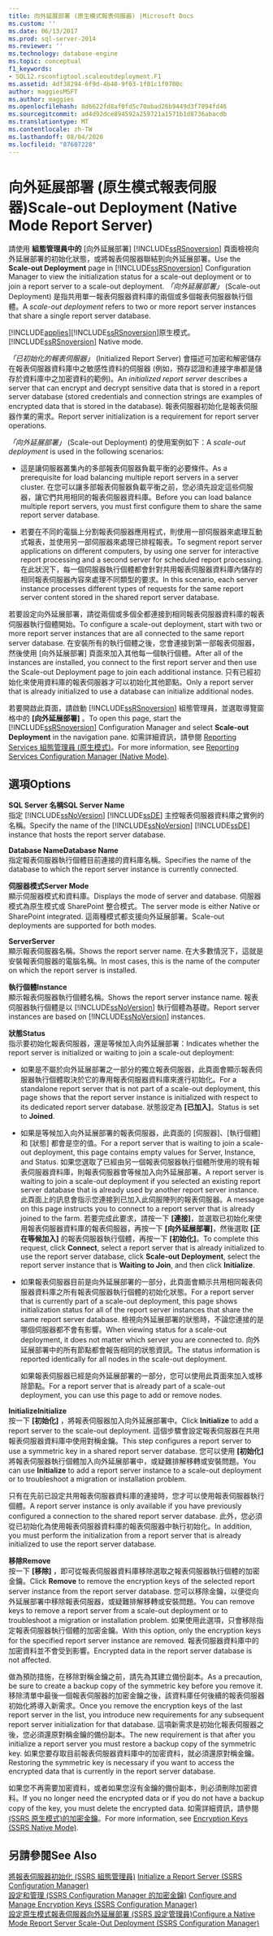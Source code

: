 ```yaml
---
title: 向外延展部署 (原生模式報表伺服器) |Microsoft Docs
ms.custom: ''
ms.date: 06/13/2017
ms.prod: sql-server-2014
ms.reviewer: ''
ms.technology: database-engine
ms.topic: conceptual
f1_keywords:
- SQL12.rsconfigtool.scaleoutdeployment.F1
ms.assetid: 4df38294-6f9d-4b40-9f03-1f01c1f0700c
author: maggiesMSFT
ms.author: maggies
ms.openlocfilehash: 8d6622fd8af0fd5c70abad26b9449d3f7894fd46
ms.sourcegitcommit: ad4d92dce894592a259721a1571b1d8736abacdb
ms.translationtype: MT
ms.contentlocale: zh-TW
ms.lasthandoff: 08/04/2020
ms.locfileid: "87607228"
---
```

# <a name="scale-out-deployment-native-mode-report-server"></a><span data-ttu-id="513aa-102">向外延展部署 (原生模式報表伺服器)</span><span class="sxs-lookup"><span data-stu-id="513aa-102">Scale-out Deployment (Native Mode Report Server)</span></span>
  <span data-ttu-id="513aa-103">請使用 **組態管理員中的** [向外延展部署] [!INCLUDE[ssRSnoversion](../../includes/ssrsnoversion-md.md)] 頁面檢視向外延展部署的初始化狀態，或將報表伺服器聯結到向外延展部署。</span><span class="sxs-lookup"><span data-stu-id="513aa-103">Use the **Scale-out Deployment** page in [!INCLUDE[ssRSnoversion](../../includes/ssrsnoversion-md.md)] Configuration Manager to view the initialization status for a scale-out deployment or to join a report server to a scale-out deployment.</span></span> <span data-ttu-id="513aa-104">*「向外延展部署」* (Scale-out Deployment) 是指共用單一報表伺服器資料庫的兩個或多個報表伺服器執行個體。</span><span class="sxs-lookup"><span data-stu-id="513aa-104">A *scale-out deployment* refers to two or more report server instances that share a single report server database.</span></span>  
  
 [!INCLUDE[applies](../../includes/applies-md.md)]<span data-ttu-id="513aa-105">[!INCLUDE[ssRSnoversion](../../includes/ssrsnoversion-md.md)]原生模式。</span><span class="sxs-lookup"><span data-stu-id="513aa-105">[!INCLUDE[ssRSnoversion](../../includes/ssrsnoversion-md.md)] Native mode.</span></span>  
  
 <span data-ttu-id="513aa-106">*「已初始化的報表伺服器」* (Initialized Report Server) 會描述可加密和解密儲存在報表伺服器資料庫中之敏感性資料的伺服器 (例如，預存認證和連接字串都是儲存於資料庫中之加密資料的範例)。</span><span class="sxs-lookup"><span data-stu-id="513aa-106">An *initialized report server* describes a server that can encrypt and decrypt sensitive data that is stored in a report server database (stored credentials and connection strings are examples of encrypted data that is stored in the database).</span></span> <span data-ttu-id="513aa-107">報表伺服器初始化是報表伺服器作業的需求。</span><span class="sxs-lookup"><span data-stu-id="513aa-107">Report server initialization is a requirement for report server operations.</span></span>  
  
 <span data-ttu-id="513aa-108">*「向外延展部署」* (Scale-out Deployment) 的使用案例如下：</span><span class="sxs-lookup"><span data-stu-id="513aa-108">A *scale-out deployment* is used in the following scenarios:</span></span>  
  
-   <span data-ttu-id="513aa-109">這是讓伺服器叢集內的多部報表伺服器負載平衡的必要條件。</span><span class="sxs-lookup"><span data-stu-id="513aa-109">As a prerequisite for load balancing multiple report servers in a server cluster.</span></span> <span data-ttu-id="513aa-110">在您可以讓多部報表伺服器負載平衡之前，您必須先設定這些伺服器，讓它們共用相同的報表伺服器資料庫。</span><span class="sxs-lookup"><span data-stu-id="513aa-110">Before you can load balance multiple report servers, you must first configure them to share the same report server database.</span></span>  
  
-   <span data-ttu-id="513aa-111">若要在不同的電腦上分割報表伺服器應用程式，則使用一部伺服器來處理互動式報表，並使用另一部伺服器來處理已排程報表。</span><span class="sxs-lookup"><span data-stu-id="513aa-111">To segment report server applications on different computers, by using one server for interactive report processing and a second server for scheduled report processing.</span></span> <span data-ttu-id="513aa-112">在此狀況下，每一個伺服器執行個體都會針對共用報表伺服器資料庫內儲存的相同報表伺服器內容來處理不同類型的要求。</span><span class="sxs-lookup"><span data-stu-id="513aa-112">In this scenario, each server instance processes different types of requests for the same report server content stored in the shared report server database.</span></span>  
  
 <span data-ttu-id="513aa-113">若要設定向外延展部署，請從兩個或多個全都連接到相同報表伺服器資料庫的報表伺服器執行個體開始。</span><span class="sxs-lookup"><span data-stu-id="513aa-113">To configure a scale-out deployment, start with two or more report server instances that are all connected to the same report server database.</span></span> <span data-ttu-id="513aa-114">在安裝所有的執行個體之後，您會連接到第一部報表伺服器，然後使用 [向外延展部署] 頁面來加入其他每一個執行個體。</span><span class="sxs-lookup"><span data-stu-id="513aa-114">After all of the instances are installed, you connect to the first report server and then use the Scale-out Deployment page to join each additional instance.</span></span> <span data-ttu-id="513aa-115">只有已經初始化來使用資料庫的報表伺服器才可以初始化其他節點。</span><span class="sxs-lookup"><span data-stu-id="513aa-115">Only a report server that is already initialized to use a database can initialize additional nodes.</span></span>  
  
 <span data-ttu-id="513aa-116">若要開啟此頁面，請啟動 [!INCLUDE[ssRSnoversion](../../includes/ssrsnoversion-md.md)] 組態管理員，並選取導覽窗格中的 **[向外延展部署]** 。</span><span class="sxs-lookup"><span data-stu-id="513aa-116">To open this page, start the [!INCLUDE[ssRSnoversion](../../includes/ssrsnoversion-md.md)] Configuration Manager and select **Scale-out Deployment** in the navigation pane.</span></span> <span data-ttu-id="513aa-117">如需詳細資訊，請參閱 [Reporting Services 組態管理員 &#40;原生模式&#41;](../../../2014/sql-server/install/reporting-services-configuration-manager-native-mode.md)。</span><span class="sxs-lookup"><span data-stu-id="513aa-117">For more information, see [Reporting Services Configuration Manager &#40;Native Mode&#41;](../../../2014/sql-server/install/reporting-services-configuration-manager-native-mode.md).</span></span>  
  
## <a name="options"></a><span data-ttu-id="513aa-118">選項</span><span class="sxs-lookup"><span data-stu-id="513aa-118">Options</span></span>  
 <span data-ttu-id="513aa-119">**SQL Server 名稱**</span><span class="sxs-lookup"><span data-stu-id="513aa-119">**SQL Server Name**</span></span>  
 <span data-ttu-id="513aa-120">指定 [!INCLUDE[ssNoVersion](../../includes/ssnoversion-md.md)] [!INCLUDE[ssDE](../../includes/ssde-md.md)] 主控報表伺服器資料庫之實例的名稱。</span><span class="sxs-lookup"><span data-stu-id="513aa-120">Specify the name of the [!INCLUDE[ssNoVersion](../../includes/ssnoversion-md.md)] [!INCLUDE[ssDE](../../includes/ssde-md.md)] instance that hosts the report server database.</span></span>  
  
 <span data-ttu-id="513aa-121">**Database Name**</span><span class="sxs-lookup"><span data-stu-id="513aa-121">**Database Name**</span></span>  
 <span data-ttu-id="513aa-122">指定報表伺服器執行個體目前連接的資料庫名稱。</span><span class="sxs-lookup"><span data-stu-id="513aa-122">Specifies the name of the database to which the report server instance is currently connected.</span></span>  
  
 <span data-ttu-id="513aa-123">**伺服器模式**</span><span class="sxs-lookup"><span data-stu-id="513aa-123">**Server Mode**</span></span>  
 <span data-ttu-id="513aa-124">顯示伺服器模式和資料庫。</span><span class="sxs-lookup"><span data-stu-id="513aa-124">Displays the mode of server and database.</span></span> <span data-ttu-id="513aa-125">伺服器模式為原生模式或 SharePoint 整合模式。</span><span class="sxs-lookup"><span data-stu-id="513aa-125">The server mode is either Native or SharePoint integrated.</span></span> <span data-ttu-id="513aa-126">這兩種模式都支援向外延展部署。</span><span class="sxs-lookup"><span data-stu-id="513aa-126">Scale-out deployments are supported for both modes.</span></span>  
  
 <span data-ttu-id="513aa-127">**Server**</span><span class="sxs-lookup"><span data-stu-id="513aa-127">**Server**</span></span>  
 <span data-ttu-id="513aa-128">顯示報表伺服器名稱。</span><span class="sxs-lookup"><span data-stu-id="513aa-128">Shows the report server name.</span></span> <span data-ttu-id="513aa-129">在大多數情況下，這就是安裝報表伺服器的電腦名稱。</span><span class="sxs-lookup"><span data-stu-id="513aa-129">In most cases, this is the name of the computer on which the report server is installed.</span></span>  
  
 <span data-ttu-id="513aa-130">**執行個體**</span><span class="sxs-lookup"><span data-stu-id="513aa-130">**Instance**</span></span>  
 <span data-ttu-id="513aa-131">顯示報表伺服器執行個體名稱。</span><span class="sxs-lookup"><span data-stu-id="513aa-131">Shows the report server instance name.</span></span> <span data-ttu-id="513aa-132">報表伺服器執行個體是以 [!INCLUDE[ssNoVersion](../../includes/ssnoversion-md.md)] 執行個體為基礎。</span><span class="sxs-lookup"><span data-stu-id="513aa-132">Report server instances are based on [!INCLUDE[ssNoVersion](../../includes/ssnoversion-md.md)] instances.</span></span>  
  
 <span data-ttu-id="513aa-133">**狀態**</span><span class="sxs-lookup"><span data-stu-id="513aa-133">**Status**</span></span>  
 <span data-ttu-id="513aa-134">指示要初始化報表伺服器，還是等候加入向外延展部署：</span><span class="sxs-lookup"><span data-stu-id="513aa-134">Indicates whether the report server is initialized or waiting to join a scale-out deployment:</span></span>  
  
-   <span data-ttu-id="513aa-135">如果是不屬於向外延展部署之一部分的獨立報表伺服器，此頁面會顯示報表伺服器執行個體取決於它的專用報表伺服器資料庫來進行初始化。</span><span class="sxs-lookup"><span data-stu-id="513aa-135">For a standalone report server that is not part of a scale-out deployment, this page shows that the report server instance is initialized with respect to its dedicated report server database.</span></span> <span data-ttu-id="513aa-136">狀態設定為 **[已加入]**。</span><span class="sxs-lookup"><span data-stu-id="513aa-136">Status is set to **Joined**.</span></span>  
  
-   <span data-ttu-id="513aa-137">如果是等候加入向外延展部署的報表伺服器，此頁面的 [伺服器]、[執行個體] 和 [狀態] 都會是空的值。</span><span class="sxs-lookup"><span data-stu-id="513aa-137">For a report server that is waiting to join a scale-out deployment, this page contains empty values for Server, Instance, and Status.</span></span> <span data-ttu-id="513aa-138">如果您選取了已經由另一個報表伺服器執行個體所使用的現有報表伺服器資料庫，則報表伺服器會等候加入向外延展部署。</span><span class="sxs-lookup"><span data-stu-id="513aa-138">A report server is waiting to join a scale-out deployment if you selected an existing report server database that is already used by another report server instance.</span></span> <span data-ttu-id="513aa-139">此頁面上的訊息會指示您連接到已加入此伺服陣列的報表伺服器。</span><span class="sxs-lookup"><span data-stu-id="513aa-139">A message on this page instructs you to connect to a report server that is already joined to the farm.</span></span> <span data-ttu-id="513aa-140">若要完成此要求，請按一下 **[連接]**，並選取已初始化來使用報表伺服器資料庫的報表伺服器，再按一下 **[向外延展部署]**，然後選取 **[正在等候加入]** 的報表伺服器執行個體，再按一下 **[初始化]**。</span><span class="sxs-lookup"><span data-stu-id="513aa-140">To complete this request, click **Connect**, select a report server that is already initialized to use the report server database, click **Scale-out Deployment**, select the report server instance that is **Waiting to Join**, and then click **Initialize**.</span></span>  
  
-   <span data-ttu-id="513aa-141">如果報表伺服器目前是向外延展部署的一部分，此頁面會顯示共用相同報表伺服器資料庫之所有報表伺服器執行個體的初始化狀態。</span><span class="sxs-lookup"><span data-stu-id="513aa-141">For a report server that is currently part of a scale-out deployment, this page shows initialization status for all of the report server instances that share the same report server database.</span></span> <span data-ttu-id="513aa-142">檢視向外延展部署的狀態時，不論您連接的是哪個伺服器都不會有影響。</span><span class="sxs-lookup"><span data-stu-id="513aa-142">When viewing status for a scale-out deployment, it does not matter which server you are connected to.</span></span> <span data-ttu-id="513aa-143">向外延展部署中的所有節點都會報告相同的狀態資訊。</span><span class="sxs-lookup"><span data-stu-id="513aa-143">The status information is reported identically for all nodes in the scale-out deployment.</span></span>  
  
     <span data-ttu-id="513aa-144">如果報表伺服器已經是向外延展部署的一部分，您可以使用此頁面來加入或移除節點。</span><span class="sxs-lookup"><span data-stu-id="513aa-144">For a report server that is already part of a scale-out deployment, you can use this page to add or remove nodes.</span></span>  
  
 <span data-ttu-id="513aa-145">**Initialize**</span><span class="sxs-lookup"><span data-stu-id="513aa-145">**Initialize**</span></span>  
 <span data-ttu-id="513aa-146">按一下 **[初始化]** ，將報表伺服器加入向外延展部署中。</span><span class="sxs-lookup"><span data-stu-id="513aa-146">Click **Initialize** to add a report server to the scale-out deployment.</span></span> <span data-ttu-id="513aa-147">這個步驟會設定報表伺服器在共用報表伺服器資料庫中使用對稱金鑰。</span><span class="sxs-lookup"><span data-stu-id="513aa-147">This step configures a report server to use a symmetric key in a shared report server database.</span></span> <span data-ttu-id="513aa-148">您可以使用 **[初始化]** 將報表伺服器執行個體加入向外延展部署中，或疑難排解移轉或安裝問題。</span><span class="sxs-lookup"><span data-stu-id="513aa-148">You can use **Initialize** to add a report server instance to a scale-out deployment or to troubleshoot a migration or installation problem.</span></span>  
  
 <span data-ttu-id="513aa-149">只有在先前已設定共用報表伺服器資料庫的連接時，您才可以使用報表伺服器執行個體。</span><span class="sxs-lookup"><span data-stu-id="513aa-149">A report server instance is only available if you have previously configured a connection to the shared report server database.</span></span> <span data-ttu-id="513aa-150">此外，您必須從已初始化為使用報表伺服器資料庫的報表伺服器中執行初始化。</span><span class="sxs-lookup"><span data-stu-id="513aa-150">In addition, you must perform the initialization from a report server that is already initialized to use the report server database.</span></span>  
  
 <span data-ttu-id="513aa-151">**移除**</span><span class="sxs-lookup"><span data-stu-id="513aa-151">**Remove**</span></span>  
 <span data-ttu-id="513aa-152">按一下 **[移除]** ，即可從報表伺服器資料庫移除選取之報表伺服器執行個體的加密金鑰。</span><span class="sxs-lookup"><span data-stu-id="513aa-152">Click **Remove** to remove the encryption keys of the selected report server instance from the report server database.</span></span> <span data-ttu-id="513aa-153">您可以移除金鑰，以便從向外延展部署中移除報表伺服器，或疑難排解移轉或安裝問題。</span><span class="sxs-lookup"><span data-stu-id="513aa-153">You can remove keys to remove a report server from a scale-out deployment or to troubleshoot a migration or installation problem.</span></span> <span data-ttu-id="513aa-154">如果使用此選項，只會移除指定報表伺服器執行個體的加密金鑰。</span><span class="sxs-lookup"><span data-stu-id="513aa-154">With this option, only the encryption keys for the specified report server instance are removed.</span></span> <span data-ttu-id="513aa-155">報表伺服器資料庫中的加密資料並不會受到影響。</span><span class="sxs-lookup"><span data-stu-id="513aa-155">Encrypted data in the report server database is not affected.</span></span>  
  
 <span data-ttu-id="513aa-156">做為預防措施，在移除對稱金鑰之前，請先為其建立備份副本。</span><span class="sxs-lookup"><span data-stu-id="513aa-156">As a precaution, be sure to create a backup copy of the symmetric key before you remove it.</span></span> <span data-ttu-id="513aa-157">移除清單中最後一個報表伺服器的加密金鑰之後，該資料庫任何後續的報表伺服器初始化將導入新需求。</span><span class="sxs-lookup"><span data-stu-id="513aa-157">Once you remove the encryption keys of the last report server in the list, you introduce new requirements for any subsequent report server initialization for that database.</span></span> <span data-ttu-id="513aa-158">這項新需求是初始化報表伺服器之後，您必須還原對稱金鑰的備份副本。</span><span class="sxs-lookup"><span data-stu-id="513aa-158">The new requirement is that after you initialize a report server you must restore a backup copy of the symmetric key.</span></span> <span data-ttu-id="513aa-159">如果您要存取目前報表伺服器資料庫中的加密資料，就必須還原對稱金鑰。</span><span class="sxs-lookup"><span data-stu-id="513aa-159">Restoring the symmetric key is necessary if you want to access the encrypted data that is currently in the report server database.</span></span>  
  
 <span data-ttu-id="513aa-160">如果您不再需要加密資料，或者如果您沒有金鑰的備份副本，則必須刪除加密資料。</span><span class="sxs-lookup"><span data-stu-id="513aa-160">If you no longer need the encrypted data or if you do not have a backup copy of the key, you must delete the encrypted data.</span></span> <span data-ttu-id="513aa-161">如需詳細資訊，請參閱[&#40;SSRS 原生模式&#41;的加密金鑰](../../../2014/sql-server/install/encryption-keys-ssrs-native-mode.md)。</span><span class="sxs-lookup"><span data-stu-id="513aa-161">For more information, see [Encryption Keys &#40;SSRS Native Mode&#41;](../../../2014/sql-server/install/encryption-keys-ssrs-native-mode.md).</span></span>  
  
## <a name="see-also"></a><span data-ttu-id="513aa-162">另請參閱</span><span class="sxs-lookup"><span data-stu-id="513aa-162">See Also</span></span>  
 <span data-ttu-id="513aa-163">[將報表伺服器初始化 &#40;SSRS 組態管理員&#41;](../../reporting-services/install-windows/ssrs-encryption-keys-initialize-a-report-server.md) </span><span class="sxs-lookup"><span data-stu-id="513aa-163">[Initialize a Report Server &#40;SSRS Configuration Manager&#41;](../../reporting-services/install-windows/ssrs-encryption-keys-initialize-a-report-server.md) </span></span>  
 <span data-ttu-id="513aa-164">[設定和管理 &#40;SSRS Configuration Manager 的加密金鑰&#41;](../../reporting-services/install-windows/ssrs-encryption-keys-manage-encryption-keys.md) </span><span class="sxs-lookup"><span data-stu-id="513aa-164">[Configure and Manage Encryption Keys &#40;SSRS Configuration Manager&#41;](../../reporting-services/install-windows/ssrs-encryption-keys-manage-encryption-keys.md) </span></span>  
 [<span data-ttu-id="513aa-165">設定原生模式報表伺服器向外延展部署 &#40;SSRS 設定管理員&#41;</span><span class="sxs-lookup"><span data-stu-id="513aa-165">Configure a Native Mode Report Server Scale-Out Deployment &#40;SSRS Configuration Manager&#41;</span></span>](../../reporting-services/install-windows/configure-a-native-mode-report-server-scale-out-deployment.md)  
  
  
